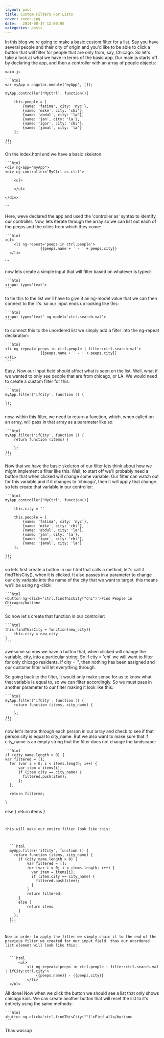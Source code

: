 ```yaml
---
layout: post
title: Custom Filters For Lists
cover: cover.jpg
date:   2014-08-14 12:00:00
categories: posts
---
```


In this blog we're going to make a basic custom filter for a list. Say you have several people and their city of origin and you'd like to be able to click a button that will filter for people that are only from, say, Chicago. 
So let's take a look at what we have in terms of the basic app. Our main.js starts off by declaring the app, and then a controller with an array of people objects:

	main.js

	```html
	var myApp = angular.module('myApp', []);

	myApp.controller('MyCtrl', function(){

		this.people = [
			{name: 'fatima', city: 'nyc'},
			{name: 'mike', city: 'chi'},
			{name: 'abdul', city: 'la'},
			{name: 'jan', city: 'la'},
			{name: 'igor', city: 'chi'},
			{name: 'jamal', city: 'la'}
		];

	});
	```


On the index.html end we have a basic skeleton

	```html
	<div ng-app="myApp">
   	<div ng-controller='MyCtrl as ctrl'>

   		<ul>
   			
   		</ul>

   	</div>
   </div>
  ```



Here, weve declared the app and used the 'controller as' syntax to identify our controller. Now, lets iterate through the array so we can list out each of the peeps and the cities from which they come:

	```html
	<ul>
		<li ng-repeat='peeps in ctrl.people'>
	   				{{peeps.name + ' - ' + peeps.city}}
	  </li>
  </ul>
  ```



now lets create a simple input that will filter based on whatever is typed:

	```html
	<input type='text'>
	```


to tie this to the list we'll have to give it an ng-model value that we can then connect to the li's. so our input ends up looking like this:


	```html
	<input type='text' ng-model='ctrl.search.val'>
	```


to connect this to the unordered list we simply add a filter into the ng-repeat declaration:

	```html
	<li ng-repeat='peeps in ctrl.people | filter:ctrl.search.val'>
	   				{{peeps.name + ' - ' + peeps.city}}
	</li>
	```


Easy. Now our input field should affect what is seen on the list. Well, what if we wanted to only see people that are from chicago, or LA. We would need to create a custom filter for this:


	```html
	myApp.filter('ifCity', function () {

	});
	```



now, within this filter, we need to return a function, which, when called on an array, will pass in that array as a paramater like so:


	```html
	myApp.filter('ifCity', function () {
		return function (items) {

		}:
	});
	```


Now that we have the basic skeleton of our filter lets think about how we might implement a filter like this. Well, to start off we'll probably need a button that when clicked will change some variable. Our filter can watch out for this variable and if it changes to 'chicago', then it will apply that change. so lets create that variable in our controller:


	```html
	myApp.controller('MyCtrl', function(){

		this.city = ''

		this.people = [
			{name: 'fatima', city: 'nyc'},
			{name: 'mike', city: 'chi'},
			{name: 'abdul', city: 'la'},
			{name: 'jan', city: 'la'},
			{name: 'igor', city: 'chi'},
			{name: 'jamal', city: 'la'}
		];

	});
	```


	

so lets first create a button in our html that calls a method, let's call it findThisCity(), when it is clicked. It also passes in a parameter to change our city variable into the name of the city that we want to target. this means we'll be using ng-click:


	```html
	<button ng-click='ctrl.findThisCity("chi")'>Find People in Chicago</button>
	```



So now let's create that function in our controller: 


	```html
	this.findThisCity = function(new_city){
		this.city = new_city
	}
	```


awesome so now we have a button that, when clicked will change the variable, city, into a particular string. So if city = 'chi' we will want to filter for only chicago residents. If city = '', then nothing has been assigned and our custome filter will let everything through.

So going back to the filter, it would only make sense for us to know what that variable is equal to, so we can filter accordingly. So we must pass in another parameter to our filter making it look like this:


	```html
	myApp.filter('ifCity', function () {
		return function (items, city_name) {

		}:
	});
	```




now let's iterate through each person in our array and check to see if that person.city is equal to city_name. But we also want to make sure that if city_name is an empty string that the filter does not change the landscape:


	```html
	if (city_name.length > 0) {
  	var filtered = [];
	  for (var i = 0; i < items.length; i++) {
	      var item = items[i];
	      if (item.city == city_name) {
	        filtered.push(item);
	      };
	  };

	  return filtered;

  	}
  else {
  	return items
  }
  ```


this will make our entire filter look like this:



	```html
	myApp.filter('ifCity', function () {
	  return function (items, city_name) {
	  	if (city_name.length > 0) {
	  		var filtered = [];
		    for (var i = 0; i < items.length; i++) {
		      var item = items[i];
		      if (item.city == city_name) {
		        filtered.push(item);
		      }
		    }
		    return filtered;
	  	}
	  	else {
	  		return items
	  	}
	  };
	});
	```


Now in order to apply the filter we simply chain it to the end of the previous filter we created for our input field. thus our unordered list element will look like this:


	```html
		<ul>
   			<li ng-repeat='peeps in ctrl.people | filter:ctrl.search.val | ifCity:ctrl.city'>
   				{{peeps.name}} - {{peeps.city}}
   			</li>
   	</ul>
  ```


All done! Now when we click the button we should see a list that only shows chicago kids. We can create another button that will reset the list to it's entirety using the same methods:


	```html
	<button ng-click='ctrl.findThisCity("")'>Find all</button>
	```


Thas wassup
